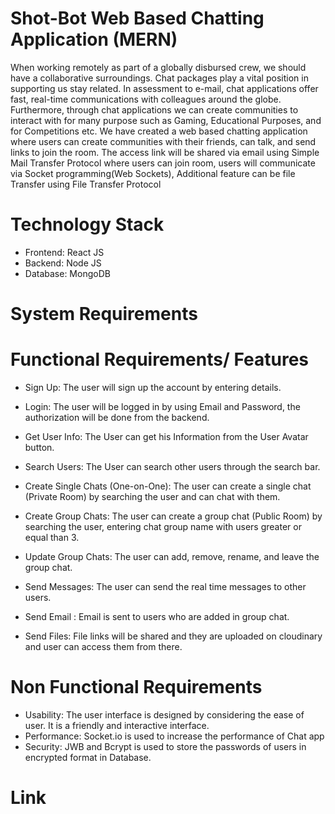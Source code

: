 # Shot-Bot Web Based Chatting Application (MERN) 
When working remotely as part of a globally disbursed crew, 
we should have a collaborative surroundings. Chat packages 
play a vital position in supporting us stay related. In assessment 
to e-mail, chat applications offer fast, real-time 
communications with colleagues around the globe. 
Furthermore, through chat applications we can create 
communities to interact with for many purpose such as 
Gaming, Educational Purposes, and for Competitions etc. We 
have created a web based chatting application where users can 
create communities with their friends, can talk, and send links 
to join the room. The access link will be shared via email using 
Simple Mail Transfer Protocol where users can join room, users 
will communicate via Socket programming(Web Sockets), 
Additional feature can be file Transfer using File Transfer 
Protocol

# Technology Stack
  * Frontend: React JS
  * Backend:  Node JS
  * Database: MongoDB
  
# System Requirements
# Functional Requirements/ Features

* Sign Up: The user will sign up the account by entering 
    details.
  
* Login: The user will be logged in by using Email and 
    Password, the authorization will be done from the 
    backend.
* Get User Info: The User can get his Information from 
    the User Avatar button.
* Search Users: The User can search other users through 
    the search bar.
* Create Single Chats (One-on-One): The user can create 
    a single chat (Private Room) by searching the user and 
    can chat with them.
* Create Group Chats: The user can create a group chat 
    (Public Room) by searching the user, entering chat 
    group name with users greater or equal than 3.
* Update Group Chats: The user can add, remove, 
    rename, and leave the group chat.
* Send Messages: The user can send the real time 
    messages to other users.
* Send Email : Email is sent to users who are added in 
    group chat.
* Send Files: File links will be shared and they are 
    uploaded on cloudinary and user can access them from 
    there.
    
# Non Functional Requirements

* Usability: The user interface is designed by considering 
the ease of user. It is a friendly and interactive interface.
* Performance: Socket.io is used to increase the 
performance of Chat app
* Security: JWB and Bcrypt is used to store the passwords 
of users in encrypted format in Database.

# Link

